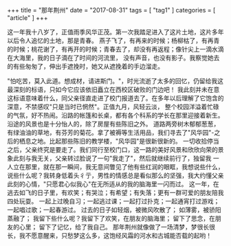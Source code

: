 +++
title = "那年荆州"
date = "2017-08-31"
tags = [ "tag1" ]
categories = [ "article" ]
+++

  这一年我十八岁了，正值雨季风华正茂。第一次我踏足进入了这片土地，这片多年以后令人追忆的土地，那是青春。
燕子飞了，有再来的时候；杨柳枯了，有再青的时候；桃花谢了，有再开的时候；青春去了，却没有再返程；像针尖上一滴水滴在大海里，我的日子滴在了时间的河流里，
没有声音，也没有影子。我察觉她去的有些匆匆了，伸出手遮挽时，她又从遮挽着的手边溜走。
<!--more-->
  "怕吃苦，莫入此道。想成材，请进斯门。"，时光流逝了太多的回忆，仍留给我这最深刻的标语，只如今它应该依旧矗立在西校区破败的门边吧！
我此刻并未在意这标语意味着什么，同父亲径直走进了校门报道去了。在多年以后理解了它饱含的深意，不禁感叹"只是当时已惘然"。正值九月，风轻云淡，
整个校园洋溢着忙碌的气氛，好不热闹。沿路的帐篷和长桌，都有各个科系的学长在那里迎接着新生。沿途的风景也是十分怡人的，除了房屋有些陈旧之外。
道路两旁树木郁郁葱葱，有绿油油的草地，有芬芳的菊花。拿了被褥等生活用品，我们寻去了"风华园"-之后的栖息之地。比起那些陈旧的教学楼，"风华园"是很新很新的。
一切收拾停当之后，父亲终究是要走了。我们同行至校门口，这一路的美好风景和欣欣向荣的景象此刻与我无关，父亲转过脸说了一句"我走了"，然后就继续前行了，独留我
一人立在那里，就在那一瞬间，我无意间瞥见了他有些红润的眼眶，我想说些什么，说些什么呢？我转身低着头彳亍，男性的情感总是看似那么的坚强，我大约懂父亲此刻的心情，"只愿君心似我心"在无所适从的我的脑海里一闪而过。
这一年，在逃去如飞的日子里，有欢笑；有哭泣；有希望；有失落；更有一群可爱的朋友陪我四处玩耍。
一起上过晚自习；一起逃过课；一起打过扑克；一起通宵打过游戏；一起唱过歌；一起春游过。
过去的日子如轻烟，被微风吹散了；
如薄雾，被骄阳蒸融了；
我留下些什么呢？我留下了欢笑，在朋友的脑海里；
留下了思念，在朋友的心里；
留下了记忆，给了我自己。
那年荆州就像做了一场清梦，梦很长很长，我不愿意醒来，只愁梦这么多，这饱经风霜的河水和古城能否载的起哟！
